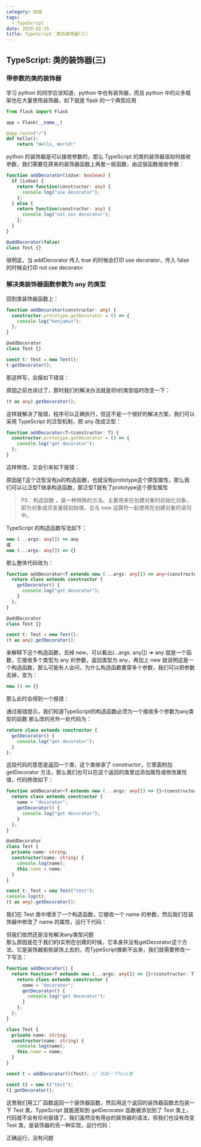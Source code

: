 ```yaml
---
category: 前端
tags:
  - TypeScript
date: 2020-02-25
title: TypeScript：类的装饰器(三)
---
```


<!-- more -->

## TypeScript: 类的装饰器(三)

### 带参数的类的装饰器

学习 python 的同学应该知道，python 中也有装饰器，而且 python 中的众多框架也在大量使用装饰器，如下就是 flask 的一个典型应用

```python
from flask import Flask

app = Flask(__name__)

@app.route("/")
def hello():
    return "Hello, World!"
```

python 的装饰器是可以接收参数的，那么 TypeScript 的类的装饰器该如何接收参数，我们需要在原来的装饰器函数上再套一层函数，由这层函数接收参数：

```typescript
function addDecorator(isUse: boolean) {
  if (isUse) {
    return function(constructor: any) {
      console.log("use decorator");
    };
  } else {
    return function(constructor: any) {
      console.log("not use decorator");
    };
  }
}

@addDecorator(false)
class Test {}
```

很明显，当 addDecorator 传入 true 的时候会打印 use decorator，传入 false 的时候会打印 not use decorator

### 解决类装饰器函数参数为 any 的类型

回到类装饰器函数上：

```typescript
function addDecorator(constructor: any) {
  constructor.prototype.getDecorator = () => {
    console.log("benjamin");
  };
}

@addDecorator
class Test {}

const t: Test = new Test();
t.getDecorator();
```

那这样写，会报如下错误：

<center>
  <img src="./images/2020-02-24baocuo.png" alt="" style="zoom:50%;" />
</center>
原因之前也讲过了，那时我们的解决办法就是将t的类型临时改变一下：

```typescript
(t as any).getDecorator();
```

这样就解决了报错，程序可以正确执行，但这不是一个很好的解决方案，我们可以采用 TypeScript 的泛型机制，把 any 改成泛型：

```typescript
function addDecorator<T>(constructor: T) {
  constructor.prototype.getDecorator = () => {
    console.log("get decorator");
  };
}
```

这样修改，又会引来如下报错：

<center>
  <img src="./images/2020-02-24baocuo2.png" alt="" style="zoom:50%;" />
</center>
原因是T这个泛型没有js的构造函数，也就没有prototype这个原型属性，那么我们可以让泛型T继承构造函数，那泛型T就有了prototype这个原型属性

> PS：构造函数 ，是一种特殊的方法。主要用来在创建对象时初始化对象， 即为对象成员变量赋初始值，总与 new 运算符一起使用在创建对象的语句中。

TypeScript 的构造函数写法如下：

```typescript
new (...args: any[]) => any
或
new (...args: any[]) => {}
```

那么整体代码改为：

```typescript
function addDecorator<T extends new (...args: any[]) => any>(constructor: T) {
  return class extends constructor {
    getDecorator() {
      console.log("get decorator");
    }
  };
}

@addDecorator
class Test {}

const t: Test = new Test();
(t as any).getDecorator();
```

来解释下这个构造函数，去掉 new，可以看出(...args: any[]) => any 就是一个函数，它接收多个类型为 any 的参数，返回类型为 any，再加上 new 就说明这是一个构造函数，那么可能有人会问，为什么构造函数要穿多个参数，我们可以把参数去掉，变为：

```typescript
new () => {}
```

那么此时会得到一个报错：

<center>
  <img src="./images/2020-02-24baocuo3.png" alt="" style="zoom:50%;" />
</center>
通过报错提示，我们知道TypeScript的构造函数必须为一个接收多个参数为any类型的函数
那么改的另外一处代码为：

```typescript
return class extends constructor {
  getDecorator() {
    console.log("get decorator");
  }
};
```

这段代码的意思是返回一个类，这个类继承了 constructor，它里面附加 getDecorator 方法，那么我们也可以在这个返回的类里边添加属性或修改属性值，代码修改如下：

```typescript
function addDecorator<T extends new (...args: any[]) => {}>(constructor: T) {
  return class extends constructor {
    name = "decorator";
    getDecorator() {
      console.log("get decorator");
    }
  };
}

@addDecorator
class Test {
  private name: string;
  constructor(name: string) {
    console.log(name);
    this.name = name;
  }
}

const t: Test = new Test("test");
console.log(t);
(t as any).getDecorator();
```

我们在 Test 类中增添了一个构造函数，它接收一个 name 的参数，然后我们在装饰器中修改了 name 的属性，运行下代码：

<center>
  <img src="./images/2020-02-24result3.png" alt="" style="zoom:50%;" />
</center>
但我们依然还是没有解决any类型问题
<center>
  <img src="./images/2020-02-24baocuo4.png" alt="" style="zoom:50%;" />
</center>
那么原因是在于我们的t实例在创建的时候，它本身并没有getDecorator这个方法，它是装饰器偷偷装饰上去的，而TypeScript推断不出来，我们就需要修改一下写法：

```typescript
function addDecorator() {
  return function<T extends new (...args: any[]) => {}>(constructor: T) {
    return class extends constructor {
      name = "decorator";
      getDecorator() {
        console.log("get decorator");
      }
    };
  };
}

class Test {
  private name: string;
  constructor(name: string) {
    console.log(name);
    this.name = name;
  }
}

const t = addDecorator()(Test); // 包装一下Test类

const t1 = new t("test");
t1.getDecorator();
```

这里我们用工厂函数返回一个装饰器函数，然后用这个返回的装饰器函数去包装一下 Test 类，TypeScript 就能感知到 getDecorator 函数被添加到了 Test 类上，代码就不会有任何报错了，我们虽然没有用@的装饰器的语法，但我们也没有改变 Test 类，是装饰器的另一种实现，运行代码：

<center>
  <img src="./images/2020-02-24result4.png" alt="" style="zoom:50%;" />
</center>
正确运行，没有问题
